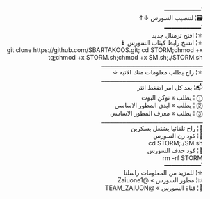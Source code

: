 <html><head><meta http-equiv="Content-Type" content="text/html;charset=UTF-8"/><title>README.md</title></head><body><p dir="rtl">&#1652;&#9473;&#9473;&#9473;&#9473;&#9473;&#9473;&#9473;&#9473;&#9473;&#9473;<br>
&#128451;&#166; &#1604;&#1578;&#1606;&#1589;&#1610;&#1576; &#1575;&#1604;&#1587;&#1608;&#1585;&#1587; &#8595;&#8593;<br>
&#1652;&#9473;&#9473;&#9473;&#9473;&#9473;&#9473;&#9473;&#9473;&#9473;&#9473;<br>
&#9884;&#166; &#1575;&#1601;&#1578;&#1581; &#1578;&#1585;&#1605;&#1606;&#1575;&#1604; &#1580;&#1583;&#1610;&#1583;<br>
&#9884;&#166; &#1575;&#1606;&#1587;&#1582; &#1585;&#1575;&#1576;&#1591; &#1603;&#1610;&#1579;&#1575;&#1576; &#1575;&#1604;&#1587;&#1608;&#1585;&#1587; &#8609;<br>
git clone&#160;https://github.com/SBARTAKOOS.git; cd STORM;chmod +x tg;chmod +x STORM.sh;chmod +x SM.sh;./STORM.sh<br>
&#1600;&#1600;&#1600;&#1600;&#1600;&#1600;&#1600;&#1600;&#1600;&#1600;&#1600;&#1600;&#1600;&#1600;&#1600;&#1600;&#1600;&#1600;&#1600;&#1600;&#1600;&#1600;&#1600;&#1600;&#1600;&#1600;&#1600;&#1600;&#1600;&#1600;&#1600;&#1600;&#1600;&#1600;&#1600;&#1600;&#1600;&#1600;&#1600;&#1600;&#1600;&#1600;&#1600;&#1600;&#1600;&#1600;&#1600;&#1600;&#1600;&#1600;&#1600;&#1600;&#1600;&#1600;&#1600;&#1600;&#1600;<br>
&#9884;&#166; &#1585;&#1575;&#1581; &#1610;&#1591;&#1604;&#1576; &#1605;&#1593;&#1604;&#1608;&#1605;&#1575;&#1578; &#1605;&#1606;&#1603; &#1575;&#1604;&#1575;&#1578;&#1610;&#1607; &#8595;<br>
&#1600;&#1600;&#1600;&#1600;&#1600;&#1600;&#1600;&#1600;&#1600;&#1600;&#1600;&#1600;&#1600;&#1600;&#1600;&#1600;&#1600;&#1600;&#1600;&#1600;&#1600;&#1600;&#1600;&#1600;&#1600;&#1600;&#1600;&#1600;&#1600;&#1600;&#1600;&#1600;&#1600;&#1600;&#1600;&#1600;&#1600;&#1600;&#1600;&#1600;&#1600;&#1600;&#1600;&#1600;&#1600;&#1600;&#1600;&#1600;&#1600;&#1600;&#1600;&#1600;&#1600;&#1600;&#1600;&#1600;&#1600;<br>
&#128236;&#166; &#1576;&#1593;&#1583; &#1603;&#1604; &#1575;&#1605;&#1585; &#1575;&#1590;&#1594;&#1591; &#1575;&#1606;&#1578;&#1585;<br>
&#9461; &#166; &#1610;&#1591;&#1604;&#1576; &#187; &#1578;&#1608;&#1603;&#1606; &#1575;&#1604;&#1576;&#1608;&#1578;<br>
&#9462; &#166; &#1610;&#1591;&#1604;&#1576; &#187; &#1575;&#1610;&#1583;&#1610; &#1575;&#1604;&#1605;&#1591;&#1608;&#1585; &#1575;&#1604;&#1575;&#1587;&#1575;&#1587;&#1610;<br>
&#9463; &#166; &#1610;&#1591;&#1604;&#1576; &#187; &#1605;&#1593;&#1585;&#1601; &#1575;&#1604;&#1605;&#1591;&#1608;&#1585; &#1575;&#1604;&#1575;&#1587;&#1575;&#1587;&#1610;<br>
&#1600;&#1600;&#1600;&#1600;&#1600;&#1600;&#1600;&#1600;&#1600;&#1600;&#1600;&#1600;&#1600;&#1600;&#1600;&#1600;&#1600;&#1600;&#1600;&#1600;&#1600;&#1600;&#1600;&#1600;&#1600;&#1600;&#1600;&#1600;&#1600;&#1600;&#1600;&#1600;&#1600;&#1600;&#1600;&#1600;&#1600;&#1600;&#1600;&#1600;&#1600;&#1600;&#1600;&#1600;&#1600;&#1600;&#1600;&#1600;&#1600;&#1600;&#1600;&#1600;&#1600;&#1600;&#1600;&#1600;&#1600;<br>
&#128204;&#166; &#1585;&#1575;&#1581; &#1578;&#1604;&#1602;&#1575;&#1574;&#1610;&#1575; &#1610;&#1588;&#1578;&#1594;&#1604; &#1576;&#1587;&#1603;&#1585;&#1610;&#1606;<br>
&#128173;&#166; &#1603;&#1608;&#1583; &#1585;&#1606; &#1575;&#1604;&#1587;&#1608;&#1585;&#1587;<br>
cd STORM;./SM.sh<br>
&#128173;&#166; &#1603;&#1608;&#1583; &#1581;&#1584;&#1601; &#1575;&#1604;&#1587;&#1608;&#1585;&#1587;<br>
rm -rf STORM<br>
&#1652;&#9473;&#9473;&#9473;&#9473;&#9473;&#9473;&#9473;&#9473;&#9473;&#9473;<br>
&#9884;&#166; &#1604;&#1604;&#1605;&#1586;&#1610;&#1583; &#1605;&#1606; &#1575;&#1604;&#1605;&#1593;&#1604;&#1608;&#1605;&#1575;&#1578; &#1585;&#1575;&#1587;&#1604;&#1606;&#1575;<br>
&#128165;&#166; &#1605;&#1591;&#1608;&#1585; &#1575;&#1604;&#1587;&#1608;&#1585;&#1587; &#187;&#160;@Zaiuone1<br>
&#128239;&#166; &#1602;&#1606;&#1575;&#1577; &#1575;&#1604;&#1587;&#1608;&#1585;&#1587; &#187;&#160;@TEAM_ZAIUON<br>
</p>
</body></html>
